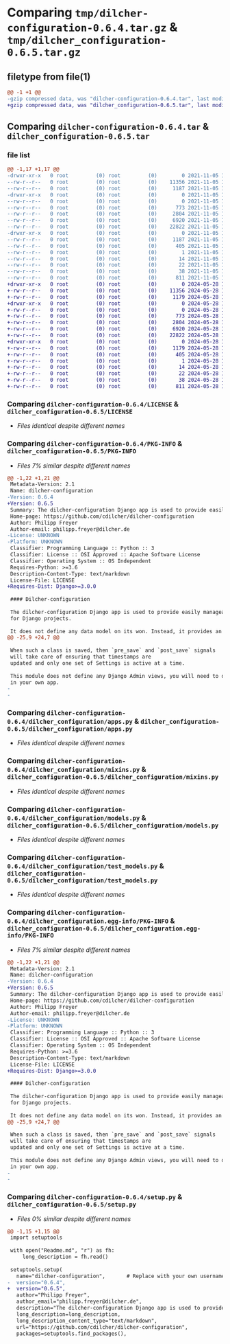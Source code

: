 # Comparing `tmp/dilcher-configuration-0.6.4.tar.gz` & `tmp/dilcher_configuration-0.6.5.tar.gz`

## filetype from file(1)

```diff
@@ -1 +1 @@
-gzip compressed data, was "dilcher-configuration-0.6.4.tar", last modified: Fri Nov  5 10:26:53 2021, max compression
+gzip compressed data, was "dilcher_configuration-0.6.5.tar", last modified: Tue May 28 11:03:48 2024, max compression
```

## Comparing `dilcher-configuration-0.6.4.tar` & `dilcher_configuration-0.6.5.tar`

### file list

```diff
@@ -1,17 +1,17 @@
-drwxr-xr-x   0 root         (0) root         (0)        0 2021-11-05 10:26:53.942095 dilcher-configuration-0.6.4/
--rw-r--r--   0 root         (0) root         (0)    11356 2021-11-05 10:26:53.000000 dilcher-configuration-0.6.4/LICENSE
--rw-r--r--   0 root         (0) root         (0)     1187 2021-11-05 10:26:53.942095 dilcher-configuration-0.6.4/PKG-INFO
-drwxr-xr-x   0 root         (0) root         (0)        0 2021-11-05 10:26:53.938095 dilcher-configuration-0.6.4/dilcher_configuration/
--rw-r--r--   0 root         (0) root         (0)        0 2021-11-05 10:26:53.000000 dilcher-configuration-0.6.4/dilcher_configuration/__init__.py
--rw-r--r--   0 root         (0) root         (0)      773 2021-11-05 10:26:53.000000 dilcher-configuration-0.6.4/dilcher_configuration/apps.py
--rw-r--r--   0 root         (0) root         (0)     2804 2021-11-05 10:26:53.000000 dilcher-configuration-0.6.4/dilcher_configuration/mixins.py
--rw-r--r--   0 root         (0) root         (0)     6920 2021-11-05 10:26:53.000000 dilcher-configuration-0.6.4/dilcher_configuration/models.py
--rw-r--r--   0 root         (0) root         (0)    22822 2021-11-05 10:26:53.000000 dilcher-configuration-0.6.4/dilcher_configuration/test_models.py
-drwxr-xr-x   0 root         (0) root         (0)        0 2021-11-05 10:26:53.942095 dilcher-configuration-0.6.4/dilcher_configuration.egg-info/
--rw-r--r--   0 root         (0) root         (0)     1187 2021-11-05 10:26:53.000000 dilcher-configuration-0.6.4/dilcher_configuration.egg-info/PKG-INFO
--rw-r--r--   0 root         (0) root         (0)      405 2021-11-05 10:26:53.000000 dilcher-configuration-0.6.4/dilcher_configuration.egg-info/SOURCES.txt
--rw-r--r--   0 root         (0) root         (0)        1 2021-11-05 10:26:53.000000 dilcher-configuration-0.6.4/dilcher_configuration.egg-info/dependency_links.txt
--rw-r--r--   0 root         (0) root         (0)       14 2021-11-05 10:26:53.000000 dilcher-configuration-0.6.4/dilcher_configuration.egg-info/requires.txt
--rw-r--r--   0 root         (0) root         (0)       22 2021-11-05 10:26:53.000000 dilcher-configuration-0.6.4/dilcher_configuration.egg-info/top_level.txt
--rw-r--r--   0 root         (0) root         (0)       38 2021-11-05 10:26:53.942095 dilcher-configuration-0.6.4/setup.cfg
--rw-r--r--   0 root         (0) root         (0)      811 2021-11-05 10:26:53.000000 dilcher-configuration-0.6.4/setup.py
+drwxr-xr-x   0 root         (0) root         (0)        0 2024-05-28 11:03:48.374925 dilcher_configuration-0.6.5/
+-rw-r--r--   0 root         (0) root         (0)    11356 2024-05-28 11:03:48.000000 dilcher_configuration-0.6.5/LICENSE
+-rw-r--r--   0 root         (0) root         (0)     1179 2024-05-28 11:03:48.374925 dilcher_configuration-0.6.5/PKG-INFO
+drwxr-xr-x   0 root         (0) root         (0)        0 2024-05-28 11:03:48.370925 dilcher_configuration-0.6.5/dilcher_configuration/
+-rw-r--r--   0 root         (0) root         (0)        0 2024-05-28 11:03:48.000000 dilcher_configuration-0.6.5/dilcher_configuration/__init__.py
+-rw-r--r--   0 root         (0) root         (0)      773 2024-05-28 11:03:48.000000 dilcher_configuration-0.6.5/dilcher_configuration/apps.py
+-rw-r--r--   0 root         (0) root         (0)     2804 2024-05-28 11:03:48.000000 dilcher_configuration-0.6.5/dilcher_configuration/mixins.py
+-rw-r--r--   0 root         (0) root         (0)     6920 2024-05-28 11:03:48.000000 dilcher_configuration-0.6.5/dilcher_configuration/models.py
+-rw-r--r--   0 root         (0) root         (0)    22822 2024-05-28 11:03:48.000000 dilcher_configuration-0.6.5/dilcher_configuration/test_models.py
+drwxr-xr-x   0 root         (0) root         (0)        0 2024-05-28 11:03:48.370925 dilcher_configuration-0.6.5/dilcher_configuration.egg-info/
+-rw-r--r--   0 root         (0) root         (0)     1179 2024-05-28 11:03:48.000000 dilcher_configuration-0.6.5/dilcher_configuration.egg-info/PKG-INFO
+-rw-r--r--   0 root         (0) root         (0)      405 2024-05-28 11:03:48.000000 dilcher_configuration-0.6.5/dilcher_configuration.egg-info/SOURCES.txt
+-rw-r--r--   0 root         (0) root         (0)        1 2024-05-28 11:03:48.000000 dilcher_configuration-0.6.5/dilcher_configuration.egg-info/dependency_links.txt
+-rw-r--r--   0 root         (0) root         (0)       14 2024-05-28 11:03:48.000000 dilcher_configuration-0.6.5/dilcher_configuration.egg-info/requires.txt
+-rw-r--r--   0 root         (0) root         (0)       22 2024-05-28 11:03:48.000000 dilcher_configuration-0.6.5/dilcher_configuration.egg-info/top_level.txt
+-rw-r--r--   0 root         (0) root         (0)       38 2024-05-28 11:03:48.374925 dilcher_configuration-0.6.5/setup.cfg
+-rw-r--r--   0 root         (0) root         (0)      811 2024-05-28 11:03:48.000000 dilcher_configuration-0.6.5/setup.py
```

### Comparing `dilcher-configuration-0.6.4/LICENSE` & `dilcher_configuration-0.6.5/LICENSE`

 * *Files identical despite different names*

### Comparing `dilcher-configuration-0.6.4/PKG-INFO` & `dilcher_configuration-0.6.5/PKG-INFO`

 * *Files 7% similar despite different names*

```diff
@@ -1,22 +1,21 @@
 Metadata-Version: 2.1
 Name: dilcher-configuration
-Version: 0.6.4
+Version: 0.6.5
 Summary: The dilcher-configuration Django app is used to provide easily manageable settings for Django projects.
 Home-page: https://github.com/cdilcher/dilcher-configuration
 Author: Philipp Freyer
 Author-email: philipp.freyer@dilcher.de
-License: UNKNOWN
-Platform: UNKNOWN
 Classifier: Programming Language :: Python :: 3
 Classifier: License :: OSI Approved :: Apache Software License
 Classifier: Operating System :: OS Independent
 Requires-Python: >=3.6
 Description-Content-Type: text/markdown
 License-File: LICENSE
+Requires-Dist: Django>=3.0.0
 
 #### Dilcher-configuration
 
 The dilcher-configuration Django app is used to provide easily manageable settings
 for Django projects.
 
 It does not define any data model on its won. Instead, it provides an abstract
@@ -25,9 +24,7 @@
 
 When such a class is saved, then `pre_save` and `post_save` signals
 will take care of ensuring that timestamps are
 updated and only one set of Settings is active at a time.
 
 This module does not define any Django Admin views, you will need to do that
 in your own app.
-
-
```

### Comparing `dilcher-configuration-0.6.4/dilcher_configuration/apps.py` & `dilcher_configuration-0.6.5/dilcher_configuration/apps.py`

 * *Files identical despite different names*

### Comparing `dilcher-configuration-0.6.4/dilcher_configuration/mixins.py` & `dilcher_configuration-0.6.5/dilcher_configuration/mixins.py`

 * *Files identical despite different names*

### Comparing `dilcher-configuration-0.6.4/dilcher_configuration/models.py` & `dilcher_configuration-0.6.5/dilcher_configuration/models.py`

 * *Files identical despite different names*

### Comparing `dilcher-configuration-0.6.4/dilcher_configuration/test_models.py` & `dilcher_configuration-0.6.5/dilcher_configuration/test_models.py`

 * *Files identical despite different names*

### Comparing `dilcher-configuration-0.6.4/dilcher_configuration.egg-info/PKG-INFO` & `dilcher_configuration-0.6.5/dilcher_configuration.egg-info/PKG-INFO`

 * *Files 7% similar despite different names*

```diff
@@ -1,22 +1,21 @@
 Metadata-Version: 2.1
 Name: dilcher-configuration
-Version: 0.6.4
+Version: 0.6.5
 Summary: The dilcher-configuration Django app is used to provide easily manageable settings for Django projects.
 Home-page: https://github.com/cdilcher/dilcher-configuration
 Author: Philipp Freyer
 Author-email: philipp.freyer@dilcher.de
-License: UNKNOWN
-Platform: UNKNOWN
 Classifier: Programming Language :: Python :: 3
 Classifier: License :: OSI Approved :: Apache Software License
 Classifier: Operating System :: OS Independent
 Requires-Python: >=3.6
 Description-Content-Type: text/markdown
 License-File: LICENSE
+Requires-Dist: Django>=3.0.0
 
 #### Dilcher-configuration
 
 The dilcher-configuration Django app is used to provide easily manageable settings
 for Django projects.
 
 It does not define any data model on its won. Instead, it provides an abstract
@@ -25,9 +24,7 @@
 
 When such a class is saved, then `pre_save` and `post_save` signals
 will take care of ensuring that timestamps are
 updated and only one set of Settings is active at a time.
 
 This module does not define any Django Admin views, you will need to do that
 in your own app.
-
-
```

### Comparing `dilcher-configuration-0.6.4/setup.py` & `dilcher_configuration-0.6.5/setup.py`

 * *Files 0% similar despite different names*

```diff
@@ -1,15 +1,15 @@
 import setuptools
 
 with open("Readme.md", "r") as fh:
     long_description = fh.read()
 
 setuptools.setup(
   name="dilcher-configuration",       # Replace with your own username
-  version="0.6.4",
+  version="0.6.5",
   author="Philipp Freyer",
   author_email="philipp.freyer@dilcher.de",
   description="The dilcher-configuration Django app is used to provide easily manageable settings for Django projects.",
   long_description=long_description,
   long_description_content_type="text/markdown",
   url="https://github.com/cdilcher/dilcher-configuration",
   packages=setuptools.find_packages(),
```


